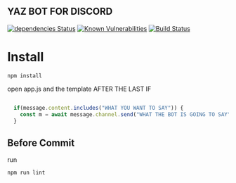 YAZ BOT FOR DISCORD 
-------------------
[![dependencies Status](https://david-dm.org/IvanMiIosevic/Yaz/status.svg)](https://david-dm.org/IvanMiIosevic/Yaz)
[![Known Vulnerabilities](https://snyk.io/test/github/IvanMiIosevic/Yaz/badge.svg?targetFile=package.json)](https://snyk.io/test/github/IvanMiIosevic/Yaz?targetFile=package.json)
[![Build Status](https://travis-ci.org/IvanMiIosevic/Yaz.svg?branch=master)](https://travis-ci.org/IvanMiIosevic/Yaz)

# Install

```cli
npm install
```

open app.js and the template AFTER THE LAST IF

```js

  if(message.content.includes("WHAT YOU WANT TO SAY")) {
    const m = await message.channel.send("WHAT THE BOT IS GOING TO SAY");
  }

```
## Before Commit 

run 
```cli
npm run lint
```
